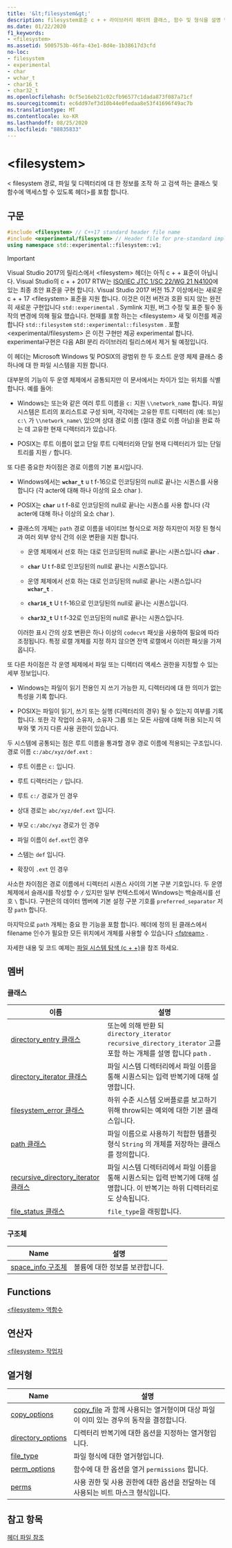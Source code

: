 ```yaml
---
title: '&lt;filesystem&gt;'
description: filesystem표준 c + + 라이브러리 헤더의 클래스, 함수 및 형식을 설명 합니다.
ms.date: 01/22/2020
f1_keywords:
- <filesystem>
ms.assetid: 5005753b-46fa-43e1-8d4e-1b38617d3cfd
no-loc:
- filesystem
- experimental
- char
- wchar_t
- char16_t
- char32_t
ms.openlocfilehash: 0cf5e16eb21c02cfb96577c1dada873f087a71cf
ms.sourcegitcommit: ec6dd97ef3d10b44e0fedaa8e53f41696f49ac7b
ms.translationtype: MT
ms.contentlocale: ko-KR
ms.lasthandoff: 08/25/2020
ms.locfileid: "88835833"
---
```

# &lt;filesystem&gt;

&lt; filesystem 경로, 파일 및 디렉터리에 대 한 정보를 조작 하 고 검색 하는 클래스 및 함수에 액세스할 수 있도록 헤더>를 포함 합니다.

## <a name="syntax"></a>구문

```cpp
#include <filesystem> // C++17 standard header file name
#include <experimental/filesystem> // Header file for pre-standard implementation
using namespace std::experimental::filesystem::v1;
```

> [!IMPORTANT]
> Visual Studio 2017의 릴리스에서 \<filesystem> 헤더는 아직 c + + 표준이 아닙니다. Visual Studio의 c + + 2017 RTW는 [ISO/IEC JTC 1/SC 22/WG 21 N4100](https://wg21.link/n4100)에 있는 최종 초안 표준을 구현 합니다. Visual Studio 2017 버전 15.7 이상에서는 새로운 c + + 17 \<filesystem> 표준을 지원 합니다.
> 이것은 이전 버전과 호환 되지 않는 완전히 새로운 구현입니다 `std::experimental` . Symlink 지원, 버그 수정 및 표준 필수 동작의 변경에 의해 필요 했습니다. 현재를 포함 하는는 \<filesystem> 새 및 이전를 제공 합니다 `std::filesystem` `std::experimental::filesystem` . 포함 \<experimental/filesystem> 은 이전 구현만 제공 experimental 합니다. experimental구현은 다음 ABI 분리 라이브러리 릴리스에서 제거 될 예정입니다.

이 헤더는 Microsoft Windows 및 POSIX의 광범위 한 두 호스트 운영 체제 클래스 중 하나에 대 한 파일 시스템을 지원 합니다.

대부분의 기능이 두 운영 체제에서 공통되지만 이 문서에서는 차이가 있는 위치를 식별합니다. 예를 들어:

- Windows는 또는와 같은 여러 루트 이름을 `c:` 지원 `\\network_name` 합니다. 파일 시스템은 트리의 포리스트로 구성 되며, 각각에는 고유한 루트 디렉터리 (예: 또는) `c:\` 가 `\\network_name\` 있으며 상대 경로 이름 (절대 경로 이름 아님)을 완료 하는 데 고유한 현재 디렉터리가 있습니다.

- POSIX는 루트 이름이 없고 단일 루트 디렉터리와 단일 현재 디렉터리가 있는 단일 트리를 지원 `/` 합니다.

또 다른 중요한 차이점은 경로 이름의 기본 표시입니다.

- Windows에서는 **`wchar_t`** u t f-16으로 인코딩된의 null로 끝나는 시퀀스를 사용 합니다 (각 acter에 대해 하나 이상의 요소 char ).

- POSIX는 **`char`** u t f-8로 인코딩된의 null로 끝나는 시퀀스를 사용 합니다 (각 acter에 대해 하나 이상의 요소 char ).

- 클래스의 개체는 `path` 경로 이름을 네이티브 형식으로 저장 하지만이 저장 된 형식과 여러 외부 양식 간의 쉬운 변환을 지원 합니다.

  - 운영 체제에서 선호 하는 대로 인코딩된의 null로 끝나는 시퀀스입니다 **`char`** .

  - **`char`** U t f-8로 인코딩된의 null로 끝나는 시퀀스입니다.

  - 운영 체제에서 선호 하는 대로 인코딩된의 null로 끝나는 시퀀스입니다 **`wchar_t`** .

  - **`char16_t`** U t f-16으로 인코딩된의 null로 끝나는 시퀀스입니다.

  - **`char32_t`** U t f-32로 인코딩된의 null로 끝나는 시퀀스입니다.

  이러한 표시 간의 상호 변환은 하나 이상의 `codecvt` 패싯을 사용하여 필요에 따라 조정됩니다. 특정 로캘 개체를 지정 하지 않으면 전역 로캘에서 이러한 패싯을 가져옵니다.

또 다른 차이점은 각 운영 체제에서 파일 또는 디렉터리 액세스 권한을 지정할 수 있는 세부 정보입니다.

- Windows는 파일이 읽기 전용인 지 쓰기 가능한 지, 디렉터리에 대 한 의미가 없는 특성을 기록 합니다.

- POSIX는 파일이 읽기, 쓰기 또는 실행 (디렉터리의 경우) 될 수 있는지 여부를 기록 합니다. 또한 각 작업이 소유자, 소유자 그룹 또는 모든 사람에 대해 허용 되는지 여부와 몇 가지 다른 사용 권한이 있습니다.

두 시스템에 공통되는 점은 루트 이름을 통과할 경우 경로 이름에 적용되는 구조입니다. 경로 이름 `c:/abc/xyz/def.ext` :

- 루트 이름은 `c:` 입니다.

- 루트 디렉터리는 `/` 입니다.

- 루트 `c:/` 경로가 인 경우

- 상대 경로는 `abc/xyz/def.ext` 입니다.

- 부모 `c:/abc/xyz` 경로가 인 경우

- 파일 이름이 `def.ext`인 경우

- 스템는 `def` 입니다.

- 확장이 `.ext` 인 경우

사소한 차이점은 경로 이름에서 디렉터리 시퀀스 사이의 기본 구분 기호입니다. 두 운영 체제에서 슬래시를 작성할 수 `/` 있지만 일부 컨텍스트에서 Windows는 백슬래시를 선호 `\` 합니다. 구현은의 데이터 멤버에 기본 설정 구분 기호를 `preferred_separator` 저장 `path` 합니다.

마지막으로 `path` 개체는 중요 한 기능을 포함 합니다. 헤더에 정의 된 클래스에서 filename 인수가 필요한 모든 위치에서 개체를 사용할 수 있습니다 [\<fstream>](fstream.md) .

자세한 내용 및 코드 예제는 [파일 시스템 탐색 (c + +)](../standard-library/file-system-navigation.md)을 참조 하세요.

## <a name="members"></a>멤버

### <a name="classes"></a>클래스

|이름|설명|
|-|-|
|[directory_entry 클래스](../standard-library/directory-entry-class.md)|또는에 의해 반환 되 `directory_iterator` `recursive_directory_iterator` 고를 포함 하는 개체를 설명 합니다 `path` .|
|[directory_iterator 클래스](../standard-library/directory-iterator-class.md)|파일 시스템 디렉터리에서 파일 이름을 통해 시퀀스되는 입력 반복기에 대해 설명합니다.|
|[filesystem_error 클래스](../standard-library/filesystem-error-class.md)|하위 수준 시스템 오버플로를 보고하기 위해 throw되는 예외에 대한 기본 클래스입니다.|
|[path 클래스](../standard-library/path-class.md)|파일 이름으로 사용하기 적합한 템플릿 형식 `String` 의 개체를 저장하는 클래스를 정의합니다.|
|[recursive_directory_iterator 클래스](../standard-library/recursive-directory-iterator-class.md)|파일 시스템 디렉터리에서 파일 이름을 통해 시퀀스되는 입력 반복기에 대해 설명합니다. 이 반복기는 하위 디렉터리로도 상속됩니다.|
|[file_status 클래스](../standard-library/file-status-class.md)|`file_type`을 래핑합니다.|

### <a name="structs"></a>구조체

|Name|설명|
|-|-|
|[space_info 구조체](../standard-library/space-info-structure.md)|볼륨에 대한 정보를 보관합니다.|

## <a name="functions"></a>Functions

[\<filesystem> 역함수](../standard-library/filesystem-functions.md)

## <a name="operators"></a>연산자

[\<filesystem> 작업자](../standard-library/filesystem-operators.md)

## <a name="enumerations"></a>열거형

|Name|설명|
|-|-|
|[copy_options](../standard-library/filesystem-enumerations.md#copy_options)|[copy_file](../standard-library/filesystem-functions.md#copy_file) 과 함께 사용되는 열거형이며 대상 파일이 이미 있는 경우의 동작을 결정합니다.|
|[directory_options](../standard-library/filesystem-enumerations.md#directory_options)|디렉터리 반복기에 대한 옵션을 지정하는 열거형입니다.|
|[file_type](../standard-library/filesystem-enumerations.md#file_type)|파일 형식에 대한 열거형입니다.|
|[perm_options](../standard-library/filesystem-enumerations.md#perm_options)| 함수에 대 한 옵션을 열거 `permissions` 합니다. |
|[perms](../standard-library/filesystem-enumerations.md#perms)|사용 권한 및 사용 권한에 대한 옵션을 전달하는 데 사용되는 비트 마스크 형식입니다.|

## <a name="see-also"></a>참고 항목

[헤더 파일 참조](../standard-library/cpp-standard-library-header-files.md)
